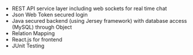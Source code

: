 - REST API service layer including web sockets for real time chat
- Json Web Token secured login
- Java secured backend (using Jersey framework) with database access (MySQL) through Object
- Relation Mapping
- React.js for frontend
- JUnit Testing
